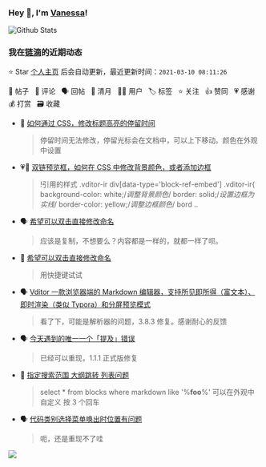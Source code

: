### Hey 👋, I'm [Vanessa](http://vanessa.b3log.org/)!

![Github Stats](https://github-readme-stats.vercel.app/api?username=Vanessa219&show_icons=true)

<!--events start -->

### 我在[链滴](https://ld246.com)的近期动态

⭐️ Star [个人主页](https://github.com/Vanessa219/Vanessa219) 后会自动更新，最近更新时间：`2021-03-10 08:11:26`

📝 帖子 &nbsp; 💬 评论 &nbsp; 🗣 回帖 &nbsp; 🌙 清月 &nbsp; 👨‍💻 用户 &nbsp; 🏷️ 标签 &nbsp; ⭐️ 关注 &nbsp; 👍 赞同 &nbsp; 💗 感谢 &nbsp; 💰 打赏 &nbsp; 🗃 收藏

* 💬 [如何通过 CSS，修改标题高亮的停留时间](https://ld246.com/article/1615224643756/comment/1615251419476#comments)

  > 停留时间无法修改，停留光标会在文档中，可以上下移动。颜色在外观中设置
* 💗💬 [双链预览框，如何在 CSS 中修改背景颜色，或者添加边框](https://ld246.com/article/1615223718083/comment/1615251074885#comments)

  > !引用的样式 .vditor-ir div[data-type='block-ref-embed'] .vditor-ir{ background-color: white;/*调整背景颜色*/ border: solid;/*设置边框为实线*/ border-color: yellow;/*调整边框颜色*/ bord ..
* 🗣 [希望可以双击直接修改命名](https://ld246.com/article/1615210940014/comment/1615211377599#comments)

  > 应该是复制，不想要么？内容都是一样的，就都一样了呗。
* 💬 [希望可以双击直接修改命名](https://ld246.com/article/1615210940014/comment/1615214770151#comments)

  > 用快捷键试试
* 🗣 [Vditor 一款浏览器端的 Markdown 编辑器，支持所见即所得（富文本）、即时渲染（类似 Typora）和分屏预览模式](https://ld246.com/article/1549638745630/comment/1614598422159#comments)

  > 看了下，可能是解析器的问题，3.8.3 修复。感谢耐心的反馈
* 🗣 [今天遇到的唯一一个「提及」错误](https://ld246.com/article/1615038962152/comment/1615101503159#comments)

  > 已经可以重现，1.1.1 正式版修复
* 💬 [指定搜索范围 大纲跳转 列表问题](https://ld246.com/article/1615198204243/comment/1615207277339#comments)

  > select * from blocks where markdown like '%**foo**%' 可以在外观中自定义 按 3 个回车
* 🗣 [代码类别选择菜单唤出时位置有问题](https://ld246.com/article/1615044409662/comment/1615203774950#comments)

  > 呃，还是重现不了哇


<!--events end -->

<a title="Hits" target="_blank" href="https://github.com/Vanessa219/Vanessa219"><img src="https://hits.b3log.org/Vanessa219/Vanessa219.svg"></a>

